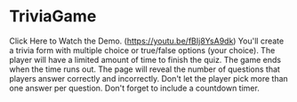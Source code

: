 # TriviaGame
Click Here to Watch the Demo. (https://youtu.be/fBIj8YsA9dk)  You'll create a trivia form with multiple choice or true/false options (your choice).  The player will have a limited amount of time to finish the quiz.    The game ends when the time runs out. The page will reveal the number of questions that players answer correctly and incorrectly.   Don't let the player pick more than one answer per question. Don't forget to include a countdown timer.
